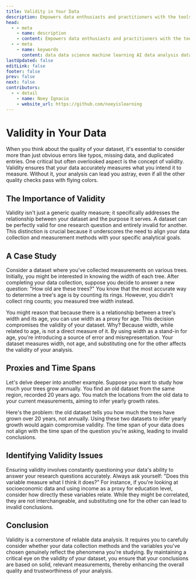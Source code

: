```yaml
---
title: Validity in Your Data
description: Empowers data enthusiasts and practitioners with the tools and knowledge to unlock the potential of data.
head:
  - - meta
    - name: description
    - content: Empowers data enthusiasts and practitioners with the tools and knowledge to unlock the potential of data.
  - - meta
    - name: keywords
      content: data data science machine learning AI data analysis data-driven data enthusiasts data practitioners
lastUpdated: false
editLink: false
footer: false
prev: false
next: false
contributors:
  - - detail
    - name: Noey Ignacio
    - website_url: https://github.com/noeyislearning
---
```


# Validity in Your Data

When you think about the quality of your dataset, it's essential to consider more than just obvious errors like typos, missing data, and duplicated entries. One critical but often overlooked aspect is the concept of validity. Validity ensures that your data accurately measures what you intend it to measure. Without it, your analysis can lead you astray, even if all the other quality checks pass with flying colors.

## The Importance of Validity

Validity isn't just a generic quality measure; it specifically addresses the relationship between your dataset and the purpose it serves. A dataset can be perfectly valid for one research question and entirely invalid for another. This distinction is crucial because it underscores the need to align your data collection and measurement methods with your specific analytical goals.

## A Case Study

Consider a dataset where you've collected measurements on various trees. Initially, you might be interested in knowing the width of each tree. After completing your data collection, suppose you decide to answer a new question: "How old are these trees?" You know that the most accurate way to determine a tree's age is by counting its rings. However, you didn't collect ring counts; you measured tree width instead.

You might reason that because there is a relationship between a tree's width and its age, you can use width as a proxy for age. This decision compromises the validity of your dataset. Why? Because width, while related to age, is not a direct measure of it. By using width as a stand-in for age, you're introducing a source of error and misrepresentation. Your dataset measures width, not age, and substituting one for the other affects the validity of your analysis.

## Proxies and Time Spans

Let's delve deeper into another example. Suppose you want to study how much your trees grow annually. You find an old dataset from the same region, recorded 20 years ago. You match the locations from the old data to your current measurements, aiming to infer yearly growth rates.

Here's the problem: the old dataset tells you how much the trees have grown over 20 years, not annually. Using these two datasets to infer yearly growth would again compromise validity. The time span of your data does not align with the time span of the question you're asking, leading to invalid conclusions.

## Identifying Validity Issues

Ensuring validity involves constantly questioning your data's ability to answer your research questions accurately. Always ask yourself: "Does this variable measure what I think it does?" For instance, if you're looking at socioeconomic data and using income as a proxy for education level, consider how directly these variables relate. While they might be correlated, they are not interchangeable, and substituting one for the other can lead to invalid conclusions.

## Conclusion

Validity is a cornerstone of reliable data analysis. It requires you to carefully consider whether your data collection methods and the variables you've chosen genuinely reflect the phenomena you're studying. By maintaining a critical eye on the validity of your dataset, you ensure that your conclusions are based on solid, relevant measurements, thereby enhancing the overall quality and trustworthiness of your analysis.
